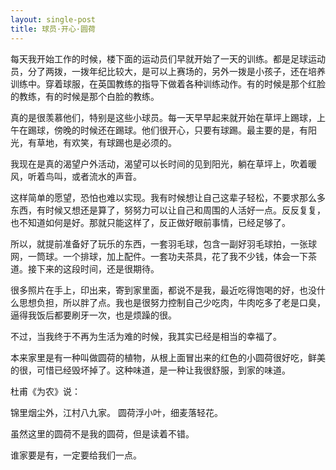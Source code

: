 ```yaml
---
layout: single-post
title: 球员·开心·圆荷
---
```


每天我开始工作的时候，楼下面的运动员们早就开始了一天的训练。都是足球运动员，分了两拨，一拨年纪比较大，是可以上赛场的，另外一拨是小孩子，还在培养训练中。穿着球服，在英国教练的指导下做着各种训练动作。有的时候是那个红脸的教练，有的时候是那个白脸的教练。

真的是很羡慕他们，特别是这些小球员。每一天早早起来就开始在草坪上踢球，上午在踢球，傍晚的时候还在踢球。他们很开心，只要有球踢。最主要的是，有阳光，有草地，有欢笑，有球踢也是必须的。

我现在是真的渴望户外活动，渴望可以长时间的见到阳光，躺在草坪上，吹着暖风，听着鸟叫，或者流水的声音。

这样简单的愿望，恐怕也难以实现。我有时候想让自己这辈子轻松，不要求那么多东西，有时候又想还是算了，努努力可以让自己和周围的人活好一点。反反复复，也不知道如何是好。那就只能这样了，反正做好眼前事情，已经足够了。

所以，就提前准备好了玩乐的东西，一套羽毛球，包含一副好羽毛球拍，一张球网，一筒球。一个排球，加上配件。一套功夫茶具，花了我不少钱，体会一下茶道。接下来的这段时间，还是很期待。

很多照片在手上，印出来，寄到家里面，都说不是我，最近吃得饱喝的好，也没什么思想负担，所以胖了点。我也是很努力控制自己少吃肉，牛肉吃多了老是口臭，逼得我饭后都要刷牙一次，也是烦躁的很。

不过，当我终于不再为生活为难的时候，我其实已经是相当的幸福了。

本来家里是有一种叫做圆荷的植物，从根上面冒出来的红色的小圆荷很好吃，鲜美的很，可惜已经毁坏掉了。这种味道，是一种让我很舒服，到家的味道。

杜甫《为农》说：

锦里烟尘外，江村八九家。
圆荷浮小叶，细麦落轻花。

虽然这里的圆荷不是我的圆荷，但是读着不错。

谁家要是有，一定要给我们一点。

